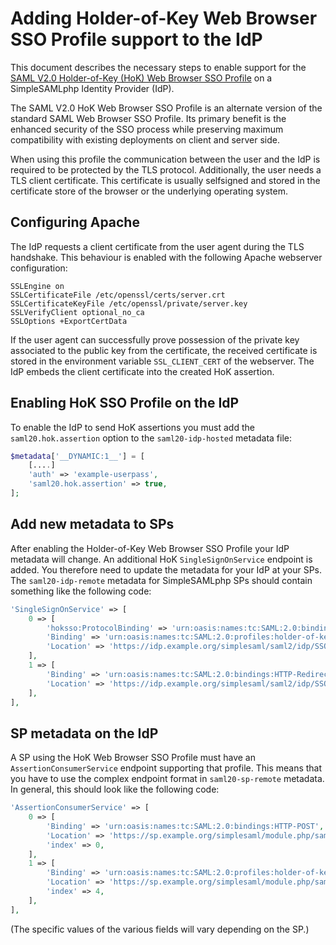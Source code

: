 # Adding Holder-of-Key Web Browser SSO Profile support to the IdP

This document describes the necessary steps to enable support for the [SAML V2.0 Holder-of-Key (HoK) Web Browser SSO Profile](http://docs.oasis-open.org/security/saml/Post2.0/sstc-saml-holder-of-key-browser-sso.pdf)
on a SimpleSAMLphp Identity Provider (IdP).

The SAML V2.0 HoK Web Browser SSO Profile is an alternate version of the standard SAML Web Browser SSO Profile. Its primary benefit is the enhanced security of the SSO process
while preserving maximum compatibility with existing deployments on client and server side.

When using this profile the communication between the user and the IdP is required to be protected by the TLS protocol. Additionally, the user needs a TLS client certificate.
This certificate is usually selfsigned and stored in the certificate store of the browser or the underlying operating system.

## Configuring Apache

The IdP requests a client certificate from the user agent during the TLS handshake. This behaviour is enabled with the following Apache webserver configuration:

```apacheconf
SSLEngine on
SSLCertificateFile /etc/openssl/certs/server.crt
SSLCertificateKeyFile /etc/openssl/private/server.key
SSLVerifyClient optional_no_ca
SSLOptions +ExportCertData
```

If the user agent can successfully prove possession of the private key associated to the public key from the certificate, the received certificate is stored in the
environment variable `SSL_CLIENT_CERT` of the webserver. The IdP embeds the client certificate into the created HoK assertion.

## Enabling HoK SSO Profile on the IdP

To enable the IdP to send HoK assertions you must add the `saml20.hok.assertion` option to the `saml20-idp-hosted` metadata file:

```php
$metadata['__DYNAMIC:1__'] = [
    [....]
    'auth' => 'example-userpass',
    'saml20.hok.assertion' => true,
];
```

## Add new metadata to SPs

After enabling the Holder-of-Key Web Browser SSO Profile your IdP metadata will change. An additional HoK `SingleSignOnService` endpoint is added.
You therefore need to update the metadata for your IdP at your SPs.
The `saml20-idp-remote` metadata for SimpleSAMLphp SPs should contain something like the following code:

```php
'SingleSignOnService' => [
    0 => [
        'hoksso:ProtocolBinding' => 'urn:oasis:names:tc:SAML:2.0:bindings:HTTP-Redirect',
        'Binding' => 'urn:oasis:names:tc:SAML:2.0:profiles:holder-of-key:SSO:browser',
        'Location' => 'https://idp.example.org/simplesaml/saml2/idp/SSOService.php',
    ],
    1 => [
        'Binding' => 'urn:oasis:names:tc:SAML:2.0:bindings:HTTP-Redirect',
        'Location' => 'https://idp.example.org/simplesaml/saml2/idp/SSOService.php',
    ],
],
```

## SP metadata on the IdP

A SP using the HoK Web Browser SSO Profile must have an `AssertionConsumerService` endpoint supporting that profile.
This means that you have to use the complex endpoint format in `saml20-sp-remote` metadata.
In general, this should look like the following code:

```php
'AssertionConsumerService' => [
    0 => [
        'Binding' => 'urn:oasis:names:tc:SAML:2.0:bindings:HTTP-POST',
        'Location' => 'https://sp.example.org/simplesaml/module.php/saml/sp/saml2-acs.php/default-sp',
        'index' => 0,
    ],
    1 => [
        'Binding' => 'urn:oasis:names:tc:SAML:2.0:profiles:holder-of-key:SSO:browser',
        'Location' => 'https://sp.example.org/simplesaml/module.php/saml/sp/saml2-acs.php/default-sp',
        'index' => 4,
    ],
],
```

(The specific values of the various fields will vary depending on the SP.)
